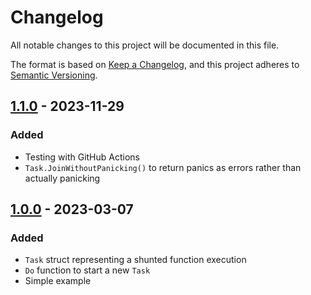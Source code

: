 # Changelog

All notable changes to this project will be documented in this file.

The format is based on [Keep a Changelog](https://keepachangelog.com/en/1.1.0/),
and this project adheres to [Semantic Versioning](https://semver.org/spec/v2.0.0.html).

## [1.1.0] - 2023-11-29

### Added

- Testing with GitHub Actions
- `Task.JoinWithoutPanicking()` to return panics as errors rather than actually panicking

## [1.0.0] - 2023-03-07

### Added

- `Task` struct representing a shunted function execution
- `Do` function to start a new `Task`
- Simple example

[1.1.0]: https://github.com/Quantaly/shunt/compare/v1.0.0...v1.1.0
[1.0.0]: https://github.com/Quantaly/shunt/releases/tag/v1.0.0
